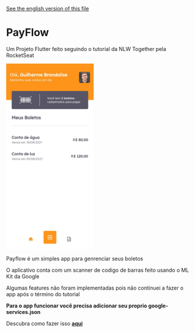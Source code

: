 [See the english version of this file](https://github.com/guibrandalisee/PayflowNLW#readme)

# PayFlow

Um Projeto Flutter feito seguindo o tutorial da NLW Together pela RocketSeat

<img src="https://github.com/guibrandalisee/PayflowNLW/blob/master/ReadMeImages/PayFlow.jpg?raw=true" height="500">

Payflow é um simples app para genrenciar seus boletos

O aplicativo conta com um scanner de codigo de barras feito usando o ML Kit da Google

Algumas features não foram implementadas pois não continuei a fazer o app após o término do tutorial

**Para o app funcionar você precisa adicionar seu proprio google-services.json**

Descubra como fazer isso **[aqui](https://firebase.google.com/docs/flutter/setup)**

